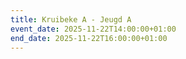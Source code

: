 ```yaml
---
title: Kruibeke A - Jeugd A
event_date: 2025-11-22T14:00:00+01:00
end_date: 2025-11-22T16:00:00+01:00
---
```

